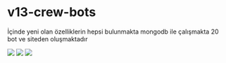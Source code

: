 # v13-crew-bots
İçinde yeni olan özelliklerin hepsi bulunmakta mongodb ile çalışmakta 20 bot ve siteden oluşmaktadır

<img src="https://media.discordapp.net/attachments/967345938769277019/984721023171694622/unknown.png?width=573&height=612">
<img src="https://media.discordapp.net/attachments/967345938769277019/984721275354226698/unknown.png?width=558&height=612">
<img src="https://media.discordapp.net/attachments/967345938769277019/984721490769502248/unknown.png?width=558&height=612">
